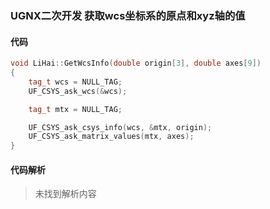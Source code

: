 ### UGNX二次开发 获取wcs坐标系的原点和xyz轴的值

#### 代码

```cpp
void LiHai::GetWcsInfo(double origin[3], double axes[9])
{
	tag_t wcs = NULL_TAG;
	UF_CSYS_ask_wcs(&wcs);

	tag_t mtx = NULL_TAG;

	UF_CSYS_ask_csys_info(wcs, &mtx, origin);
	UF_CSYS_ask_matrix_values(mtx, axes);
}

```

#### 代码解析
> 未找到解析内容

